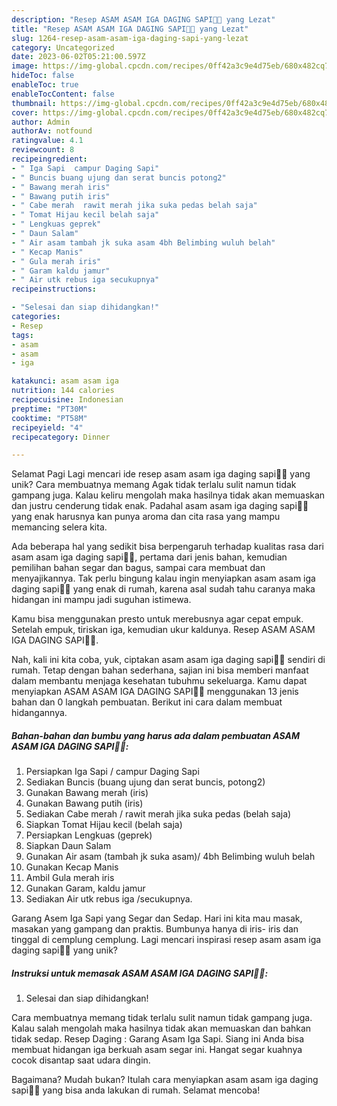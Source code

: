 ```yaml
---
description: "Resep ASAM ASAM IGA DAGING SAPI🥩🍖 yang Lezat"
title: "Resep ASAM ASAM IGA DAGING SAPI🥩🍖 yang Lezat"
slug: 1264-resep-asam-asam-iga-daging-sapi-yang-lezat
category: Uncategorized
date: 2023-06-02T05:21:00.597Z
image: https://img-global.cpcdn.com/recipes/0ff42a3c9e4d75eb/680x482cq70/asam-asam-iga-daging-sapi-foto-resep-utama.jpg
hideToc: false
enableToc: true
enableTocContent: false
thumbnail: https://img-global.cpcdn.com/recipes/0ff42a3c9e4d75eb/680x482cq70/asam-asam-iga-daging-sapi-foto-resep-utama.jpg
cover: https://img-global.cpcdn.com/recipes/0ff42a3c9e4d75eb/680x482cq70/asam-asam-iga-daging-sapi-foto-resep-utama.jpg
author: Admin
authorAv: notfound
ratingvalue: 4.1
reviewcount: 8
recipeingredient:
- " Iga Sapi  campur Daging Sapi"
- " Buncis buang ujung dan serat buncis potong2"
- " Bawang merah iris"
- " Bawang putih iris"
- " Cabe merah  rawit merah jika suka pedas belah saja"
- " Tomat Hijau kecil belah saja"
- " Lengkuas geprek"
- " Daun Salam"
- " Air asam tambah jk suka asam 4bh Belimbing wuluh belah"
- " Kecap Manis"
- " Gula merah iris"
- " Garam kaldu jamur"
- " Air utk rebus iga secukupnya"
recipeinstructions:

- "Selesai dan siap dihidangkan!"
categories:
- Resep
tags:
- asam
- asam
- iga

katakunci: asam asam iga 
nutrition: 144 calories
recipecuisine: Indonesian
preptime: "PT30M"
cooktime: "PT58M"
recipeyield: "4"
recipecategory: Dinner

---
```



Selamat Pagi Lagi mencari ide resep asam asam iga daging sapi🥩🍖 yang unik? Cara membuatnya memang Agak tidak terlalu sulit namun tidak gampang juga. Kalau keliru mengolah maka hasilnya tidak akan memuaskan dan justru cenderung tidak enak. Padahal asam asam iga daging sapi🥩🍖 yang enak harusnya kan punya aroma dan cita rasa yang mampu memancing selera kita.


Ada beberapa hal yang sedikit bisa berpengaruh terhadap kualitas rasa dari asam asam iga daging sapi🥩🍖, pertama dari jenis bahan, kemudian pemilihan bahan segar dan bagus, sampai cara membuat dan menyajikannya. Tak perlu bingung kalau ingin menyiapkan asam asam iga daging sapi🥩🍖 yang enak di rumah, karena asal sudah tahu caranya maka hidangan ini mampu jadi suguhan istimewa.

Kamu bisa menggunakan presto untuk merebusnya agar cepat empuk. Setelah empuk, tiriskan iga, kemudian ukur kaldunya. Resep ASAM ASAM IGA DAGING SAPI🥩🍖.


Nah, kali ini kita coba, yuk, ciptakan asam asam iga daging sapi🥩🍖 sendiri di rumah. Tetap dengan bahan sederhana, sajian ini bisa memberi manfaat dalam membantu menjaga kesehatan tubuhmu sekeluarga. Kamu dapat menyiapkan ASAM ASAM IGA DAGING SAPI🥩🍖 menggunakan 13 jenis bahan dan 0 langkah pembuatan. Berikut ini cara dalam membuat hidangannya.

<!--inarticleads1-->

##### Bahan-bahan dan bumbu yang harus ada dalam pembuatan ASAM ASAM IGA DAGING SAPI🥩🍖:

1. Persiapkan  Iga Sapi / campur Daging Sapi
1. Sediakan  Buncis (buang ujung dan serat buncis, potong2)
1. Gunakan  Bawang merah (iris)
1. Gunakan  Bawang putih (iris)
1. Sediakan  Cabe merah / rawit merah jika suka pedas (belah saja)
1. Siapkan  Tomat Hijau kecil (belah saja)
1. Persiapkan  Lengkuas (geprek)
1. Siapkan  Daun Salam
1. Gunakan  Air asam (tambah jk suka asam)/ 4bh Belimbing wuluh belah
1. Gunakan  Kecap Manis
1. Ambil  Gula merah iris
1. Gunakan  Garam, kaldu jamur
1. Sediakan  Air utk rebus iga /secukupnya.


Garang Asem Iga Sapi yang Segar dan Sedap. Hari ini kita mau masak, masakan yang gampang dan praktis. Bumbunya hanya di iris- iris dan tinggal di cemplung cemplung. Lagi mencari inspirasi resep asam asam iga daging sapi🥩🍖 yang unik? 

<!--inarticleads2-->

##### Instruksi untuk memasak ASAM ASAM IGA DAGING SAPI🥩🍖:


1. Selesai dan siap dihidangkan!

Cara membuatnya memang tidak terlalu sulit namun tidak gampang juga. Kalau salah mengolah maka hasilnya tidak akan memuaskan dan bahkan tidak sedap. Resep Daging : Garang Asam Iga Sapi. Siang ini Anda bisa membuat hidangan iga berkuah asam segar ini. Hangat segar kuahnya cocok disantap saat udara dingin. 

Bagaimana? Mudah bukan? Itulah cara menyiapkan asam asam iga daging sapi🥩🍖 yang bisa anda lakukan di rumah. Selamat mencoba!
